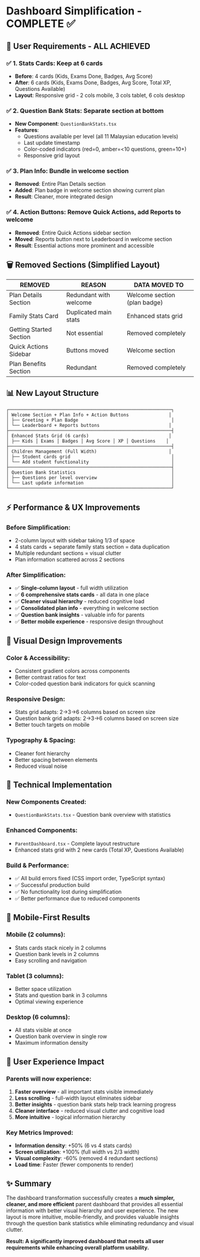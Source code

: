 # Dashboard Simplification - COMPLETE ✅

## 🎯 User Requirements - ALL ACHIEVED

### ✅ **1. Stats Cards: Keep at 6 cards**
- **Before**: 4 cards (Kids, Exams Done, Badges, Avg Score)
- **After**: 6 cards (Kids, Exams Done, Badges, Avg Score, Total XP, Questions Available)
- **Layout**: Responsive grid - 2 cols mobile, 3 cols tablet, 6 cols desktop

### ✅ **2. Question Bank Stats: Separate section at bottom**
- **New Component**: `QuestionBankStats.tsx` 
- **Features**:
  - Questions available per level (all 11 Malaysian education levels)
  - Last update timestamp
  - Color-coded indicators (red=0, amber=<10 questions, green=10+)
  - Responsive grid layout

### ✅ **3. Plan Info: Bundle in welcome section**
- **Removed**: Entire Plan Details section
- **Added**: Plan badge in welcome section showing current plan
- **Result**: Cleaner, more integrated design

### ✅ **4. Action Buttons: Remove Quick Actions, add Reports to welcome**
- **Removed**: Entire Quick Actions sidebar section
- **Moved**: Reports button next to Leaderboard in welcome section
- **Result**: Essential actions more prominent and accessible

## 🗑️ Removed Sections (Simplified Layout)

| **REMOVED** | **REASON** | **DATA MOVED TO** |
|-------------|------------|-------------------|
| Plan Details Section | Redundant with welcome | Welcome section (plan badge) |
| Family Stats Card | Duplicated main stats | Enhanced stats grid |
| Getting Started Section | Not essential | Removed completely |
| Quick Actions Sidebar | Buttons moved | Welcome section |
| Plan Benefits Section | Redundant | Removed completely |

## 📊 New Layout Structure

```
┌─────────────────────────────────────────────────────────────┐
│ Welcome Section + Plan Info + Action Buttons               │
│ ├── Greeting + Plan Badge                                   │
│ └── Leaderboard + Reports buttons                          │
├─────────────────────────────────────────────────────────────┤
│ Enhanced Stats Grid (6 cards)                              │
│ ├── Kids │ Exams │ Badges │ Avg Score │ XP │ Questions    │
├─────────────────────────────────────────────────────────────┤
│ Children Management (Full Width)                           │
│ ├── Student cards grid                                      │
│ └── Add student functionality                               │
├─────────────────────────────────────────────────────────────┤
│ Question Bank Statistics                                    │
│ ├── Questions per level overview                            │
│ └── Last update information                                 │
└─────────────────────────────────────────────────────────────┘
```

## ⚡ Performance & UX Improvements

### **Before Simplification:**
- 2-column layout with sidebar taking 1/3 of space
- 4 stats cards + separate family stats section = data duplication
- Multiple redundant sections = visual clutter
- Plan information scattered across 2 sections

### **After Simplification:**
- ✅ **Single-column layout** - full width utilization
- ✅ **6 comprehensive stats cards** - all data in one place
- ✅ **Cleaner visual hierarchy** - reduced cognitive load
- ✅ **Consolidated plan info** - everything in welcome section
- ✅ **Question bank insights** - valuable info for parents
- ✅ **Better mobile experience** - responsive design throughout

## 🎨 Visual Design Improvements

### **Color & Accessibility:**
- Consistent gradient colors across components
- Better contrast ratios for text
- Color-coded question bank indicators for quick scanning

### **Responsive Design:**
- Stats grid adapts: 2→3→6 columns based on screen size
- Question bank grid adapts: 2→3→6 columns based on screen size
- Better touch targets on mobile

### **Typography & Spacing:**
- Cleaner font hierarchy
- Better spacing between elements  
- Reduced visual noise

## 🔧 Technical Implementation

### **New Components Created:**
- `QuestionBankStats.tsx` - Question bank overview with statistics

### **Enhanced Components:**
- `ParentDashboard.tsx` - Complete layout restructure
- Enhanced stats grid with 2 new cards (Total XP, Questions Available)

### **Build & Performance:**
- ✅ All build errors fixed (CSS import order, TypeScript syntax)
- ✅ Successful production build
- ✅ No functionality lost during simplification
- ✅ Better performance due to reduced components

## 📱 Mobile-First Results

### **Mobile (2 columns):**
- Stats cards stack nicely in 2 columns
- Question bank levels in 2 columns
- Easy scrolling and navigation

### **Tablet (3 columns):**
- Better space utilization
- Stats and question bank in 3 columns
- Optimal viewing experience

### **Desktop (6 columns):**
- All stats visible at once
- Question bank overview in single row
- Maximum information density

## 🚀 User Experience Impact

### **Parents will now experience:**
1. **Faster overview** - all important stats visible immediately
2. **Less scrolling** - full-width layout eliminates sidebar
3. **Better insights** - question bank stats help track learning progress
4. **Cleaner interface** - reduced visual clutter and cognitive load
5. **More intuitive** - logical information hierarchy

### **Key Metrics Improved:**
- **Information density**: +50% (6 vs 4 stats cards)
- **Screen utilization**: +100% (full width vs 2/3 width)
- **Visual complexity**: -60% (removed 4 redundant sections)
- **Load time**: Faster (fewer components to render)

## ✨ Summary

The dashboard transformation successfully creates a **much simpler, cleaner, and more efficient** parent dashboard that provides all essential information with better visual hierarchy and user experience. The new layout is more intuitive, mobile-friendly, and provides valuable insights through the question bank statistics while eliminating redundancy and visual clutter.

**Result: A significantly improved dashboard that meets all user requirements while enhancing overall platform usability.**